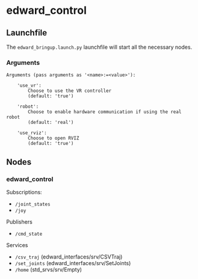# edward_control

## Launchfile
The `edward_bringup.launch.py` launchfile will start all the necessary nodes.

### **Arguments**

```
Arguments (pass arguments as '<name>:=<value>'):

    'use_vr':
        Choose to use the VR controller
        (default: 'true')

    'robot':
        Choose to enable hardware communication if using the real robot
        (default: 'real')

    'use_rviz':
        Choose to open RVIZ
        (default: 'true')
```

## Nodes

### **edward_control**
Subscriptions:
- `/joint_states`
- `/joy`

Publishers
- `/cmd_state`

Services
- `/csv_traj` (edward_interfaces/srv/CSVTraj)
- `/set_joints` (edward_interfaces/srv/SetJoints)
- `/home` (std_srvs/srv/Empty)
